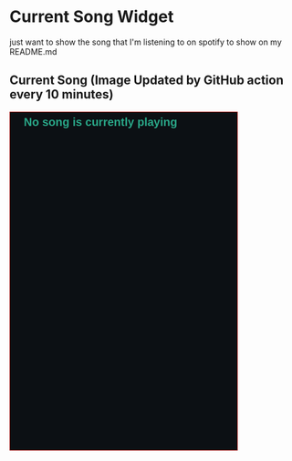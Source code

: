 # Current Song Widget
just want to show the song that I'm listening to on spotify to show on my README.md

## Current Song (Image Updated by GitHub action every 10 minutes)
![](songs-pictures/image645.png)

